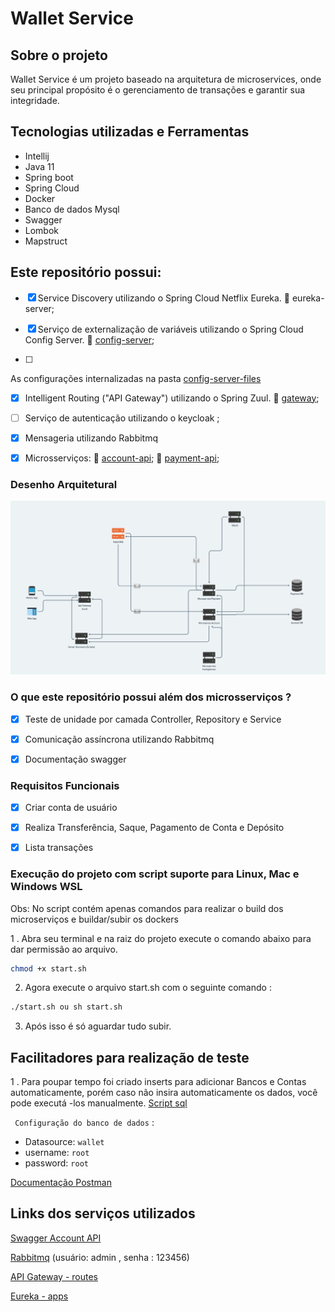 # Wallet Service
## Sobre o projeto

Wallet Service é um projeto baseado na arquitetura de microservices, onde seu principal propósito é o gerenciamento de transações e garantir sua integridade.

## Tecnologias utilizadas e Ferramentas

- Intellij
- Java 11
- Spring boot
- Spring Cloud
- Docker
- Banco de dados Mysql
- Swagger
- Lombok
- Mapstruct

## Este repositório possui:
- [x] Service Discovery utilizando o Spring Cloud Netflix Eureka. 📂 eureka-server;

- [x] Serviço de externalização de variáveis utilizando o Spring Cloud Config Server. 📂 [config-server](https://github.com/abraaoribeiro/wallet-service/tree/master/config-server]);
- [ ] 
As configurações internalizadas na pasta [config-server-files](https://github.com/abraaoribeiro/wallet-service/tree/master/config-server-files)

- [x] Intelligent Routing ("API Gateway") utilizando o Spring Zuul. 📂 [gateway](https://github.com/abraaoribeiro/wallet-service/tree/master/gateway);

- [ ] Serviço de autenticação utilizando o keycloak ;

- [x] Mensageria utilizando Rabbitmq

- [x] Microsserviços: 📂 [account-api](https://github.com/abraaoribeiro/wallet-service/tree/master/account-api); 📂 [payment-api](https://github.com/abraaoribeiro/wallet-service/tree/master/payment-api);

### Desenho Arquitetural

![](https://github.com/abraaoribeiro/wallet-service/blob/master/assets/arquitetura.png)

### O que este repositório possui além dos microsserviços ?

- [x] Teste de unidade por camada Controller, Repository e Service
- [x] Comunicação assíncrona utilizando Rabbitmq
- [x] Documentação swagger


### Requisitos Funcionais

- [x] Criar conta de usuário

- [x] Realiza Transferência, Saque, Pagamento de Conta e Depósito

- [x] Lista transações


### Execução do projeto com script suporte para Linux, Mac e Windows WSL

Obs: No script contém apenas comandos para realizar o build dos microserviços e
buildar/subir os dockers

1 . Abra seu terminal e na raiz do projeto execute o comando abaixo para dar permissão ao arquivo.

```sh
chmod +x start.sh
```
2. Agora execute o arquivo start.sh com o seguinte comando :

```sh
./start.sh ou sh start.sh
```

3. Após isso é só aguardar tudo subir.

## Facilitadores para realização de teste 

1 . Para poupar tempo foi criado inserts para adicionar Bancos e Contas automaticamente,
porém caso não insira automaticamente os dados, você pode executá -los manualmente. [Script sql](https://github.com/abraaoribeiro/wallet-service/blob/master/account-api/src/main/resources/data.sql)


` Configuração do banco de dados` :

- Datasource: `wallet`
- username: `root`
- password: `root`

[Documentação Postman](https://github.com/abraaoribeiro/wallet-service/blob/master/assets/Wallet-Service.postman_collection.json)

## Links dos serviços utilizados

[Swagger Account API](http://localhost:5555/account/swagger-ui.html)

[Rabbitmq](http://localhost:15672/#/) (usuário: admin , senha : 123456)

[API Gateway - routes](http://localhost:5555/actuator/routes)

[Eureka - apps](http://localhost:8761/eureka/apps)

